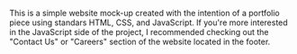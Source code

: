 This is a simple website mock-up created with the intention of a portfolio piece using standars HTML, CSS, and JavaScript.
If you're more interested in the JavaScript side of the project, I recommended checking out the "Contact Us" or "Careers" section of the website located in the footer.
